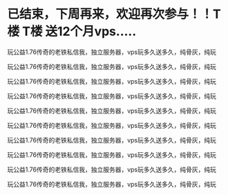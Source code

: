# 已结束，下周再来，欢迎再次参与！！T楼 T楼 送12个月vps.....


玩公益1.76传奇的老铁私信我，独立服务器，vps玩多久送多久，纯骨灰，纯玩

玩公益1.76传奇的老铁私信我，独立服务器，vps玩多久送多久，纯骨灰，纯玩

玩公益1.76传奇的老铁私信我，独立服务器，vps玩多久送多久，纯骨灰，纯玩<br />


玩公益1.76传奇的老铁私信我，独立服务器，vps玩多久送多久，纯骨灰，纯玩

玩公益1.76传奇的老铁私信我，独立服务器，vps玩多久送多久，纯骨灰，纯玩

玩公益1.76传奇的老铁私信我，独立服务器，vps玩多久送多久，纯骨灰，纯玩

玩公益1.76传奇的老铁私信我，独立服务器，vps玩多久送多久，纯骨灰，纯玩

玩公益1.76传奇的老铁私信我，独立服务器，vps玩多久送多久，纯骨灰，纯玩

玩公益1.76传奇的老铁私信我，独立服务器，vps玩多久送多久，纯骨灰，纯玩

玩公益1.76传奇的老铁私信我，独立服务器，vps玩多久送多久，纯骨灰，纯玩
